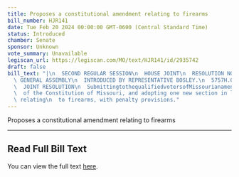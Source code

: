 ```yaml
---
title: Proposes a constitutional amendment relating to firearms
bill_number: HJR141
date: Tue Feb 20 2024 00:00:00 GMT-0600 (Central Standard Time)
status: Introduced
chamber: Senate
sponsor: Unknown
vote_summary: Unavailable
legiscan_url: https://legiscan.com/MO/text/HJR141/id/2935742
draft: false
bill_text: "|\n  SECOND REGULAR SESSION\n  HOUSE JOINT\n  RESOLUTION NO. 141\n  102ND\
  \ GENERAL ASSEMBLY\n  INTRODUCED BY REPRESENTATIVE BOSLEY.\n  5757H.01I DANARADEMANMILLER,ChiefClerk\n\
  \  JOINT RESOLUTION\n  SubmittingtothequalifiedvotersofMissourianamendmentrepealingSection23ofArticleI\n\
  \  of the Constitution of Missouri, and adopting one new section in lieu thereof\
  \ relating\n  to firearms, with penalty provisions."
---
```

Proposes a constitutional amendment relating to firearms

---

## Read Full Bill Text

You can view the full text [here](https://legiscan.com/MO/text/HJR141/id/2935742).
